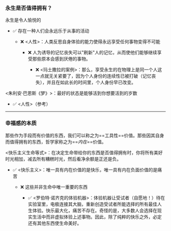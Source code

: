 ### 永生是否值得拥有？

永生是令人愉悦的

- ✅ 存在一种人们会永远乐于从事的活动
    
    - ❌ <人性>：人类反思自身体验的能力使得永远享受任何事物变得不可能
        
        - ❌ 人为诱导的记忆丧失可以"刷新"人的记忆，从而使他们能够继续享受那些原本会感到厌倦的事物。
            
            - ❌ <玛土撒拉的案例>：那么，享受永生的在物理上是同一个人这一点就无关紧要了，因为个人身份的连续性已被打破（记忆丧失），并且在如此长的时间里，个人身份早已改变。
                

<朱利安·巴恩斯《梦》>：最好的状态是能够活到你想要活到的岁数

- ✅ <人性>（参考）
    

---

### 幸福感的本质

那些作为手段而有价值的东西，我们可以称之为==工具性==价值。那些因其自身而值得拥有的东西，哲学家称之为==_内在_==价值。

<快乐主义生命等式>：在决定生命带给你的东西是否值得拥有时，你将所有美好时光相加，减去所有糟糕时光，然后看净余额是正还是负。

- ✅ <快乐主义>：唯一具有内在价值的是快乐，唯一具有内在负面价值的是痛苦
    
    - ❌ 这些并非生命中唯一重要的东西
        
        - ✅ <罗伯特·诺齐克的体验机器>：体验机器让受试者（自愿地！）待在实验室里，电极连接其大脑，重新创造受试者所能选择的所有最佳人生体验。快乐最大化，痛苦不存在。奇怪的是，大多数人会选择在现实生活中而非虚拟体验上述事物。因此，除了纯粹的快乐之外，必定还有其他东西使生命美好。